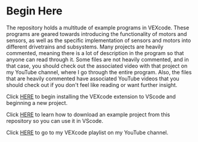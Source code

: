# Begin Here

The repository holds a multitude of example programs in VEXcode. These programs are geared towards introducing the functionality of motors and sensors, as well as the specific implementation of sensors and motors into different drivetrains and subsystems. Many projects are heavily commented, meaning there is a lot of description in the program so that anyone can read through it. Some files are not heavily commented, and in that case, you should check out the associated video with that project on my YouTube channel, where I go through the entire program. Also, the files that are heavily commented have associated YouTube videos that you should check out if you don't feel like reading or want further insight.

Click [HERE]() to begin installing the VEXcode extension to VScode and beginning a new project.

Click [HERE]() to learn how to download an example project from this repository so you can use it in VScode.

Click [HERE]() to go to my VEXcode playlist on my YouTube channel. 
